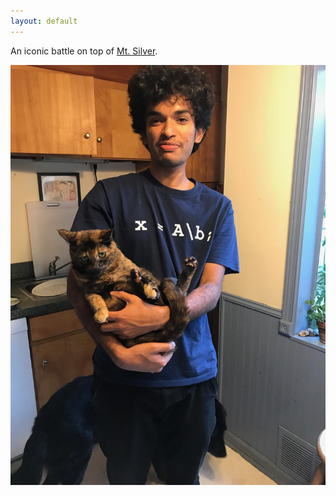 ```yaml
---
layout: default
---
```


An iconic battle on top of [Mt. Silver](https://bulbapedia.bulbagarden.net/wiki/Mt._Silver).

![GitHub Logo](/images/me.jpg)
